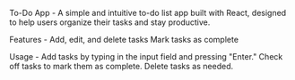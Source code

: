 To-Do App -
A simple and intuitive to-do list app built with React, designed to help users organize their tasks and stay productive.

Features -
Add, edit, and delete tasks
Mark tasks as complete

Usage -
Add tasks by typing in the input field and pressing "Enter."
Check off tasks to mark them as complete.
Delete tasks as needed.
